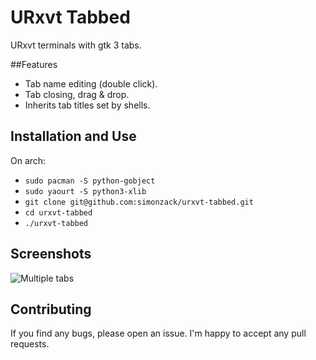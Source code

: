 # URxvt Tabbed

URxvt terminals with gtk 3 tabs.

##Features

- Tab name editing (double click).
- Tab closing, drag & drop.
- Inherits tab titles set by shells.

## Installation and Use

On arch:
- `sudo pacman -S python-gobject`
- `sudo yaourt -S python3-xlib`
- `git clone git@github.com:simonzack/urxvt-tabbed.git`
- `cd urxvt-tabbed`
- `./urxvt-tabbed`

## Screenshots

![Multiple tabs](https://raw2.github.com/simonzack/urxvt-tabbed/master/screenshots/screenshot.png)

## Contributing

If you find any bugs, please open an issue.
I'm happy to accept any pull requests.
